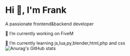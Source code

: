 # Hi 👋, I'm Frank

A passionate frontend&backend developer 

🔭 I’m currently working on FiveM

🌱 I’m currently learning js,lua,py,blender,html,php and css
![Anurag's GitHub stats](https://github-readme-stats.vercel.app/api?username=anuraghazra&show_icons=true&theme=radical)
